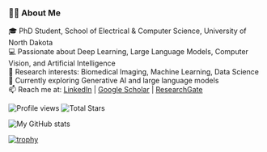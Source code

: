 ### 👩‍🔬 About Me
🎓 PhD Student, School of Electrical & Computer Science, University of North Dakota  
💻 Passionate about Deep Learning, Large Language Models, Computer Vision, and Artificial Intelligence  
🔬 Research interests: Biomedical Imaging, Machine Learning, Data Science  
🌱 Currently exploring Generative AI and large language models  
📫 Reach me at: [LinkedIn](https://www.linkedin.com/in/hasinrehana) | [Google Scholar](https://scholar.google.com/citations?user=q6tQJu0AAAAJ&hl=en) | [ResearchGate](https://www.researchgate.net/profile/Hasin-Rehana)

![Profile views](https://komarev.com/ghpvc/?username=hasin-ruet13&color=blue&style=flat-square)
![Total Stars](https://custom-icon-badges.demolab.com/github/stars/hasin-ruet13?color=55960c&style=flat-square&label=Stars)

![My GitHub stats](https://github-readme-stats.vercel.app/api?username=hasin-ruet13&show_icons=true&theme=radical)

[![trophy](https://github-profile-trophy.vercel.app/?username=hasin-ruet13&theme=juicyfresh)](https://github.com/ryo-ma/github-profile-trophy)

